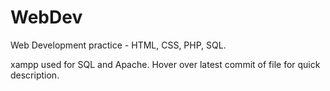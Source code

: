 # WebDev
Web Development practice - HTML, CSS, PHP, SQL.

xampp used for SQL and Apache.
Hover over latest commit of file for quick description.
